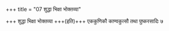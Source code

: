 +++
title = "07 शुद्धा भिक्षा भोक्तव्या"

+++
शुद्धा भिक्षा भोक्तव्या +++(इति)+++ एककुणिकौ काण्वकुत्सौ तथा पुष्करसादिः ७